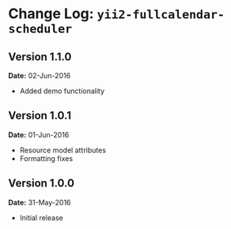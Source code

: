 Change Log: `yii2-fullcalendar-scheduler`
=========================================

## Version 1.1.0

**Date:** 02-Jun-2016

- Added demo functionality

## Version 1.0.1

**Date:** 01-Jun-2016

- Resource model attributes
- Formatting fixes

## Version 1.0.0

**Date:** 31-May-2016

- Initial release